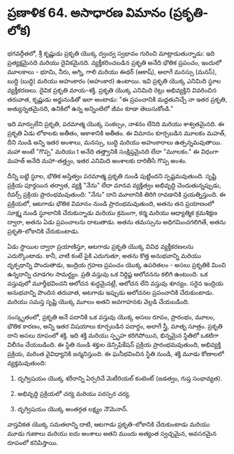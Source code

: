 # ప్రణాళిక 64. అసాధారణ విమానం (ప్రకృతి-లోక)

భగవద్గీతలో, శ్రీ కృష్ణుడు ప్రకృతి యొక్క ద్వంద్వ స్వభావం గురించి మాట్లాడుతున్నాడు: ఇది ప్రత్యక్షమైనది మరియు దైవికమైనది. వ్యక్తీకరించబడిన ప్రకృతి అనేది భౌతిక ప్రపంచం, ఇందులో మూలకాలు - భూమి, నీరు, అగ్ని, గాలి మరియు ఈథర్ (ఆకాష్), అలాగే మనస్సు (మనస్), బుద్ధి (బుద్ధి) మరియు అహంకారం (అహంకార) ఉంటాయి. ఇవి ప్రకృతి యొక్క ఎనిమిది స్థూల వ్యక్తీకరణలు. దైవిక ప్రకృతి మాయ-శక్తి. ప్రకృతి యొక్క ఎనిమిది రెట్లు అభివ్యక్తిని వివరించిన తరువాత, కృష్ణుడు అర్జునుడితో ఇలా అంటాడు: "ఈ ప్రపంచానికి మద్దతునిచ్చే నా ఇతర ప్రకృతి, అత్యున్నతమైనది, ఉనికిలో ఉన్న అన్నింటిలో జీవం కూడా తెలుసుకోండి."

ఇది మార్పులేని ప్రకృతి, పరమాత్మ యొక్క సంకల్పం, నాశనం లేనిది మరియు శాశ్వతమైనది. ఈ ప్రకృతి ఏడు లోకాలకు అతీతం, ఆకాశానికి అతీతం. ఈ విమానం కూర్చబడిన మూలకం మహత్, దీని నుండి అన్ని ఇతర అంశాలు, మనస్సు, బుద్ధి మరియు అహంకారాలు ఉత్పన్నమవుతాయి. మహా అంటే "గొప్ప" మరియు t అనేది తత్త్వానికి సంక్షిప్తమైనది లేదా "మూలకం." ఈ విధంగా మహత్ అనేది మహా-తత్త్వం, ఇతర ఎనిమిది అంశాలకు దారితీసే గొప్ప అంశం.

దీన్ని బట్టి స్థూల, భౌతిక అస్తిత్వం పరమాత్మ ప్రకృతి నుండి పుట్టిందని స్పష్టమవుతుంది. సృష్టి ప్రక్రియ పూర్తయిన తర్వాత, వ్యక్తి "నేను" లేదా మానవ వ్యక్తిత్వం అభివృద్ధి చెందుతున్నప్పుడు, రివర్స్ ప్రక్రియ ప్రారంభమవుతుంది: "నేను" దాని మూలానికి తిరిగి రావడానికి ప్రయత్నిస్తుంది. ఈ ప్రక్రియలో, ఆటగాడు భౌతిక విమానం నుండి ప్రారంభమవుతుంది, అతను తన ప్రయాణంలో సూక్ష్మ నుండి స్థూలానికి చేరుకున్నాడు మరియు క్రమంగా, కర్మ మరియు ఆధ్యాత్మిక క్రమశిక్షణ ద్వారా, అతను ఏడు ప్రపంచాలను దాటుతాడు. అతను తమస్సును అధిగమించగలిగితే, అతను ప్రకృతి-లోకానికి చేరుకుంటాడు.

ఏడు స్థాయిల ద్వారా ప్రయాణిస్తూ, ఆటగాడు ప్రకృతి యొక్క వివిధ వ్యక్తీకరణలను ఎదుర్కొంటాడు. కానీ, వాటి కంటే పైకి ఎదుగుతూ, అతను కొత్త అనుభవాన్ని మరియు దృక్పథాన్ని పొందుతాడు, ఇంద్రియ గ్రహణ ప్రపంచం యొక్క ఉపరితలం - అసలు ప్రకృతికి మించి ఉన్నదాన్ని చూడగల సామర్థ్యం. ప్రతి వస్తువు ఒక నిర్దిష్ట ఆలోచనను కలిగి ఉంటుంది. ఒక వస్తువులో మూర్తీభవించని ఆలోచన శుద్ధమైనట్లే, ఆలోచన లేని వస్తువు శూన్యం. సరైన ఇంద్రియ అనుభవాన్ని పొందిన తరువాత, ఆటగాడు ఇప్పుడు ఆలోచనల ప్రపంచానికి చేరుకుంటాడు. మరియు సమస్త సృష్టి యొక్క మూలం అతని అవగాహనకు వెల్లడి చేయబడింది.

సంస్కృతంలో, ప్రకృతి అనే పదానికి ఒక వస్తువు యొక్క అసలు రూపం, ప్రారంభం, మూలం, భౌతిక కారణం, అన్ని ఇతర విషయాలు కూర్చబడిన పదార్ధం, అలాగే స్త్రీ, మాతృ సూత్రం. ప్రకృతి దాని అసలు రూపంలో శక్తి. ఇది శక్తి మరియు స్పృహ కరిగిపోయిన, భిన్నమైన స్థితిలో ఒకటిగా విలీనం చేయబడింది. ఈ స్థితి నుండి శక్తుల డెన్సిఫికేషన్ ప్రక్రియ ప్రారంభమవుతుంది, అభివ్యక్తి ప్రక్రియ, మరింత వైవిధ్యానికి జన్మనిస్తుంది. ఈ ఘనీభవించిన స్థితి నుండి, శక్తి మూడు కోణాలలో వ్యక్తమవుతుంది:

1. దృగ్విషయం యొక్క శరీరాన్ని ఏర్పరిచే మెటీరియల్ కంటెంట్ (జడత్వం, గుప్త సంభావ్యత).

2. అభివృద్ధి ప్రక్రియలో చర్య మరియు పరస్పర చర్య.

3. దృగ్విషయం యొక్క అంతర్గత లక్ష్యం నౌమెనాన్.

వాస్తవికత యొక్క సమతలాన్ని దాటి, ఆటగాడు ప్రకృతి-లోకానికి చేరుకుంటాడు మరియు మూడు గుణాలు మరియు ఐదు అంశాలు అతని ముందు అత్యంత స్వచ్ఛమైన, అవసరమైన రూపంలో కనిపిస్తాయి.
